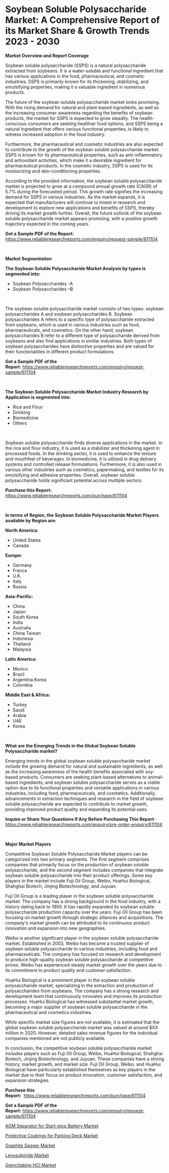 <p><h1>Soybean Soluble Polysaccharide Market: A Comprehensive Report of its Market Share & Growth Trends 2023 - 2030</h1></p><p><strong>Market Overview and Report Coverage</strong></p>
<p><p>Soybean soluble polysaccharide (SSPS) is a natural polysaccharide extracted from soybeans. It is a water-soluble and functional ingredient that has various applications in the food, pharmaceutical, and cosmetic industries. SSPS is primarily known for its thickening, stabilizing, and emulsifying properties, making it a valuable ingredient in numerous products.</p><p>The future of the soybean soluble polysaccharide market looks promising. With the rising demand for natural and plant-based ingredients, as well as the increasing consumer awareness regarding the benefits of soybean products, the market for SSPS is expected to grow steadily. The health-conscious consumers are seeking healthier food options, and SSPS being a natural ingredient that offers various functional properties, is likely to witness increased adoption in the food industry.</p><p>Furthermore, the pharmaceutical and cosmetic industries are also expected to contribute to the growth of the soybean soluble polysaccharide market. SSPS is known for its pharmaceutical properties, such as anti-inflammatory and antioxidant activities, which make it a desirable ingredient for pharmaceutical products. In the cosmetic industry, SSPS is used for its moisturizing and skin-conditioning properties.</p><p>According to the provided information, the soybean soluble polysaccharide market is projected to grow at a compound annual growth rate (CAGR) of 5.7% during the forecasted period. This growth rate signifies the increasing demand for SSPS in various industries. As the market expands, it is expected that manufacturers will continue to invest in research and development to explore new applications and benefits of SSPS, thereby driving its market growth further. Overall, the future outlook of the soybean soluble polysaccharide market appears promising, with a positive growth trajectory expected in the coming years.</p></p>
<p><strong>Get a Sample PDF of the Report:</strong> <a href="https://www.reliableresearchreports.com/enquiry/request-sample/611104">https://www.reliableresearchreports.com/enquiry/request-sample/611104</a></p>
<p>&nbsp;</p>
<p><strong>Market Segmentation</strong></p>
<p><strong>The Soybean Soluble Polysaccharide Market Analysis by types is segmented into:</strong></p>
<p><ul><li>Soybean Polysaccharides -A</li><li>Soybean Polysaccharides –B</li></ul></p>
<p>&nbsp;</p>
<p><p>The soybean soluble polysaccharide market consists of two types: soybean polysaccharides A and soybean polysaccharides B. Soybean polysaccharides A refers to a specific type of polysaccharide extracted from soybeans, which is used in various industries such as food, pharmaceuticals, and cosmetics. On the other hand, soybean polysaccharides B refer to a different type of polysaccharide derived from soybeans and also find applications in similar industries. Both types of soybean polysaccharides have distinctive properties and are valued for their functionalities in different product formulations.</p></p>
<p><strong>Get a Sample PDF of the Report:</strong>&nbsp;<a href="https://www.reliableresearchreports.com/enquiry/request-sample/611104">https://www.reliableresearchreports.com/enquiry/request-sample/611104</a></p>
<p>&nbsp;</p>
<p><strong>The Soybean Soluble Polysaccharide Market Industry Research by Application is segmented into:</strong></p>
<p><ul><li>Rice and Flour</li><li>Drinking</li><li>Biomedicine</li><li>Others</li></ul></p>
<p>&nbsp;</p>
<p><p>Soybean soluble polysaccharide finds diverse applications in the market. In the rice and flour industry, it is used as a stabilizer and thickening agent in processed foods. In the drinking sector, it is used to enhance the texture and mouthfeel of beverages. In biomedicine, it is utilized in drug delivery systems and controlled release formulations. Furthermore, it is also used in various other industries such as cosmetics, papermaking, and textiles for its emulsifying and adhesive properties. Overall, soybean soluble polysaccharide holds significant potential across multiple sectors.</p></p>
<p><strong>Purchase this Report:</strong>&nbsp; <a href="https://www.reliableresearchreports.com/purchase/611104">https://www.reliableresearchreports.com/purchase/611104</a></p>
<p>&nbsp;</p>
<p><strong>In terms of Region, the Soybean Soluble Polysaccharide Market Players available by Region are:</strong></p>
<p>
    <p> <strong> North America: </strong>
        <ul>
            <li>United States</li>
            <li>Canada</li>
        </ul>
        </p> 
    <p> <strong> Europe: </strong>
        <ul>
            <li>Germany</li>
            <li>France</li>
            <li>U.K.</li>
            <li>Italy</li>
            <li>Russia</li>
        </ul>
        </p> 
    <p> <strong> Asia-Pacific: </strong>
        <ul>
            <li>China</li>
            <li>Japan</li>
            <li>South Korea</li>
            <li>India</li>
            <li>Australia</li>
            <li>China Taiwan</li>
            <li>Indonesia</li>
            <li>Thailand</li>
            <li>Malaysia</li>
        </ul>
        </p> 
    <p> <strong> Latin America: </strong>
        <ul>
            <li>Mexico</li>
            <li>Brazil</li>
            <li>Argentina Korea</li>
            <li>Colombia</li>
        </ul>
        </p> 
    <p> <strong> Middle East & Africa: </strong>
        <ul>
            <li>Turkey</li>
            <li>Saudi</li>
            <li>Arabia</li>
            <li>UAE</li>
            <li>Korea</li>
        </ul>
    </p>
    </p>
<p>&nbsp;</p>
<p><strong>What are the Emerging Trends in the Global Soybean Soluble Polysaccharide market?</strong></p>
<p><p>Emerging trends in the global soybean soluble polysaccharide market include the growing demand for natural and sustainable ingredients, as well as the increasing awareness of the health benefits associated with soy-based products. Consumers are seeking plant-based alternatives to animal-based ingredients, and soybean soluble polysaccharide serves as a viable option due to its functional properties and versatile applications in various industries, including food, pharmaceuticals, and cosmetics. Additionally, advancements in extraction techniques and research in the field of soybean soluble polysaccharide are expected to contribute to market growth, providing improved product quality and expanding its potential uses.</p></p>
<p><strong>Inquire or Share Your Questions If Any Before Purchasing This Report</strong>- <a href="https://www.reliableresearchreports.com/enquiry/pre-order-enquiry/611104">https://www.reliableresearchreports.com/enquiry/pre-order-enquiry/611104</a></p>
<p>&nbsp;</p>
<p><strong>Major Market Players</strong></p>
<p><p>Competitive Soybean Soluble Polysaccharide Market players can be categorized into two primary segments. The first segment comprises companies that primarily focus on the production of soybean soluble polysaccharide, and the second segment includes companies that integrate soybean soluble polysaccharide into their product offerings. Some key players in the market include Fuji Oil Group, Weibo, HuaHui Biological, Shahghai Biotech, Jinjing Biotechnology, and Juyuan.</p><p>Fuji Oil Group is a leading player in the soybean soluble polysaccharide market. The company has a strong background in the food industry, with a history dating back to 1950. It has rapidly expanded its soybean soluble polysaccharide production capacity over the years. Fuji Oil Group has been focusing on market growth through strategic alliances and acquisitions. The company's market growth can be attributed to its continuous product innovation and expansion into new geographies.</p><p>Weibo is another significant player in the soybean soluble polysaccharide market. Established in 2003, Weibo has become a trusted supplier of soybean soluble polysaccharide to various industries, including food and pharmaceuticals. The company has focused on research and development to produce high-quality soybean soluble polysaccharide at competitive prices. Weibo has experienced steady market growth over the years due to its commitment to product quality and customer satisfaction.</p><p>HuaHui Biological is a prominent player in the soybean soluble polysaccharide market, specializing in the extraction and production of polysaccharides from soybeans. The company has a strong research and development team that continuously innovates and improves its production processes. HuaHui Biological has witnessed substantial market growth, becoming a major supplier of soybean soluble polysaccharide in the pharmaceutical and cosmetics industries.</p><p>While specific market size figures are not available, it is estimated that the global soybean soluble polysaccharide market was valued at around $XX million in 2020. However, detailed sales revenue figures for the individual companies mentioned are not publicly available.</p><p>In conclusion, the competitive soybean soluble polysaccharide market includes players such as Fuji Oil Group, Weibo, HuaHui Biological, Shahghai Biotech, Jinjing Biotechnology, and Juyuan. These companies have a strong history, market growth, and market size. Fuji Oil Group, Weibo, and HuaHui Biological have particularly established themselves as key players in the market due to their focus on product innovation, customer satisfaction, and expansion strategies.</p></p>
<p><strong>Purchase this Report:</strong>&nbsp;&nbsp;<a href="https://www.reliableresearchreports.com/purchase/611104">https://www.reliableresearchreports.com/purchase/611104</a></p>
<p></p>
<p><strong>Get a Sample PDF of the Report:</strong>&nbsp;<a href="https://www.reliableresearchreports.com/enquiry/request-sample/611104">https://www.reliableresearchreports.com/enquiry/request-sample/611104</a></p>
<p><p><a href="https://www.linkedin.com/pulse/agm-separator-start-stop-battery-market-research-report/">AGM Separator for Start-stop Battery Market</a></p><p><a href="https://www.linkedin.com/pulse/protective-coatings-parking-deck-market/">Protective Coatings for Parking Deck Market</a></p><p><a href="https://www.linkedin.com/pulse/graphite-sagger-market-size-share-global/">Graphite Sagger Market</a></p><p><a href="https://medium.com/@amayabeahan/levosulpiride-market-analysis-its-cagr-market-segmentation-and-global-industry-overview-fd075e94f381">Levosulpiride Market</a></p><p><a href="https://medium.com/@lavernacole2023/gemcitabine-hcl-market-insights-into-market-cagr-market-trends-and-growth-strategies-c95a68536668">Gemcitabine HCl Market</a></p></p>